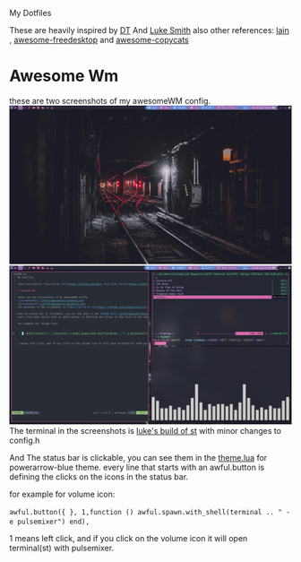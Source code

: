 My Dotfiles

These are heavily inspired by [DT](https://gitlab.com/dwt1) And [Luke Smith](https://github.com/lukesmithxyz)
also other references: [lain](https://github.com/lcpz/lain) , [awesome-freedesktop](https://github.com/lcpz/awesome-freedesktop) and [awesome-copycats](https://github.com/lcpz/awesome-copycats)

# Awesome Wm

these are two screenshots of my awesomeWM config.
![screenshot1](.config/awesome/screenshot.png)
![screenshot2](.config/awesome/screenshot2.png)
The terminal in the screenshots is [luke's build of st](https://github.com/LukeSmithxyz/st)
with minor changes to config.h

And The status bar is clickable, you can see them in the [theme.lua](.config/awesome/themes/powerarrow-blue/theme.lua) for powerarrow-blue theme.
every line that starts with an awful.button is defining the clicks on the icons in the status bar.

for example for volume icon:

`
      awful.button({ }, 1,function () awful.spawn.with_shell(terminal .. " -e pulsemixer") end),
`

1 means left click, and if you click on the volume icon it will open terminal(st) with pulsemixer.
